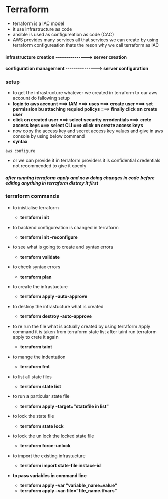 # Terraform
* terraform is a IAC model
* it use infrastructure as code
* ansible is used as configureation as code (CAC)
* AWS provides many services all that services we can create by using terraform configureation thats the reson why we call terraform as IAC

#### infrastructure creation --------------->  server creation
#### configuration management ---------------> server configuration
### setup
* to get the infrastructure whatever we created in terraform to our aws account do fallowing setup
* **login to aws account ===> IAM ===> uses ===> create user ===> set permission bu attaching requied policys ===> finally click on create user**
* **click on created user ===> select security crredentials ===> crete access keys ===> select CLI ===> click on create access keys**
* now copy the access key and secret access key values and give in aws console by using below command
* **syntax**
```
aws configure
```
* or we can provide it in terraform providers it is confidential credentials not recommended to give it openly 
##### after running terraform apply and now doing changes in code  before editing anything in terraform distroy it first

### terraform commands

* to inistialise terraform
    * **terraform init**
* to backend configureation is changed in terraform
    * **terraform init -reconfigure**
* to see what is going to create and syntax errors
    * **terraform validate**
* to check syntax errors
    * **terraform plan**
* to create the infrastucture
    * **terraform apply -auto-approve**
* to destroy the infrastucture what is created 
    * **terraform destroy -auto-approve**
* to re run the file what is actually created by using terraform apply command it is taken from terraform state list after taint run terraform apply to crete it again 
    * **terraform taint**
* to mange the indentation
    * **terraform fmt**
* to list all state files
    * **terraform state list**
* to run a particular state file
    * **terraform apply -target="statefile in list"**
* to lock the state file
    * **terraform state lock**
* to lock the un lock the locked state file
    * **terraform force-unlock**
* to import the existing infrastucture  
    * **terraform import state-file instace-id**

* **to pass variables in command line**
    *  **terraform apply -var "variable_name=value"**
    *  **terraform apply -var-file="file_name.tfvars"**

